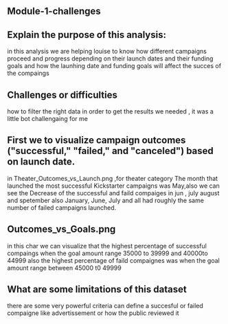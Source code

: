 ## Module-1-challenges

## Explain the purpose of this analysis:
in this analysis we are helping louise to know how different campaigns proceed and progress depending on their launch dates and their funding goals and how the launhing date and funding goals will affect the succes of the compaings 
 
 ## Challenges or difficulties 
 how to filter the right data in order to get the results we needed , it was a little bot challengaing for me 
 
 
 ## First we to visualize campaign outcomes ("successful," "failed," and "canceled") based on launch date. 
  in Theater_Outcomes_vs_Launch.png ,for theater category The month that launched the most successful Kickstarter campaigns was May,also we can see the Decrease of the successful and faild compaiges in jun , july august and spetember also January, June, July and all had roughly the same number of failed campaigns launched. 
## Outcomes_vs_Goals.png 
in this char we can visualize that the highest percentage of successful compaings when the goal amount range 35000 to 39999 and 40000to 44999 also the highest percentage of faild compaignes was when the goal amount range between 45000 t0 49999

## What are some limitations of this dataset 
there are some very powerful criteria can define a succesful or failed compaigne like advertissement or how the public reviewed it
